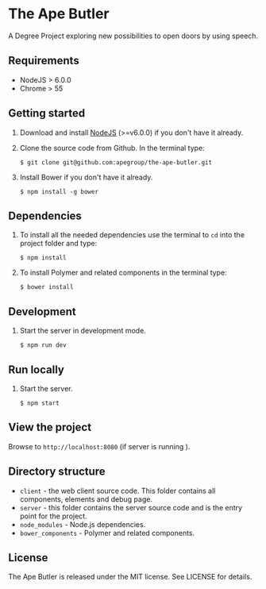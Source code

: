 # The Ape Butler
A Degree Project exploring new possibilities to open doors by using speech.

## Requirements
* NodeJS > 6.0.0
* Chrome > 55

## Getting started
1. Download and install [NodeJS](https://nodejs.org) (>=v6.0.0) if you don't have it already.

2. Clone the source code from Github. In the terminal type:

    ```
    $ git clone git@github.com:apegroup/the-ape-butler.git
    ```

3. Install Bower if you don't have it already.

    ```
    $ npm install -g bower
    ```

## Dependencies
1. To install all the needed dependencies use the terminal to `cd` into the project folder and type:

    ```
    $ npm install
    ```

2. To install Polymer and related components in the terminal type:

    ```
    $ bower install
    ```

## Development
1. Start the server in development mode.

    ```
    $ npm run dev
    ```

## Run locally
1. Start the server.

    ```
    $ npm start
    ```

## View the project
Browse to `http://localhost:8080` (if server is running ).


## Directory structure
* `client` - the web client source code. This folder contains all components, elements and debug page.
* `server` - this folder contains the server source code and is the entry point for the project.
* `node_modules` - Node.js dependencies.
* `bower_components` - Polymer and related components.

## License
The Ape Butler is released under the MIT license. See LICENSE for details.